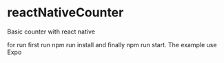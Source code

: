 # reactNativeCounter
Basic counter with react native

for run first run npm run install and finally npm run start.
The example use Expo
